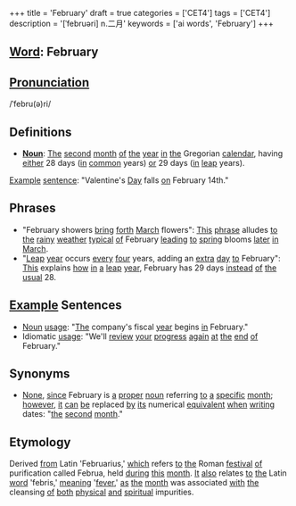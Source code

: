 +++
title = 'February'
draft = true
categories = ['CET4']
tags = ['CET4']
description = '[ˈfebruəri] n.二月'
keywords = ['ai words', 'February']
+++

## [Word](/en/post/word/): February

## [Pronunciation](/en/post/pronunciation/)
/ˈfebru(ə)ri/

## Definitions
- **[Noun](/en/post/noun/)**: [The](/en/post/the/) [second](/en/post/second/) [month](/en/post/month/) [of](/en/post/of/) [the](/en/post/the/) [year](/en/post/year/) [in](/en/post/in/) [the](/en/post/the/) Gregorian [calendar](/en/post/calendar/), having [either](/en/post/either/) 28 days ([in](/en/post/in/) [common](/en/post/common/) years) [or](/en/post/or/) 29 days ([in](/en/post/in/) [leap](/en/post/leap/) years). 

[Example](/en/post/example/) [sentence](/en/post/sentence/): "Valentine's [Day](/en/post/day/) falls [on](/en/post/on/) February 14th."

## Phrases
- "February showers [bring](/en/post/bring/) [forth](/en/post/forth/) [March](/en/post/march/) flowers": [This](/en/post/this/) [phrase](/en/post/phrase/) alludes [to](/en/post/to/) [the](/en/post/the/) [rainy](/en/post/rainy/) [weather](/en/post/weather/) [typical](/en/post/typical/) [of](/en/post/of/) February [leading](/en/post/leading/) [to](/en/post/to/) [spring](/en/post/spring/) blooms [later](/en/post/later/) [in](/en/post/in/) [March](/en/post/march/).
- "[Leap](/en/post/leap/) [year](/en/post/year/) occurs [every](/en/post/every/) [four](/en/post/four/) years, adding an [extra](/en/post/extra/) [day](/en/post/day/) [to](/en/post/to/) February": [This](/en/post/this/) explains [how](/en/post/how/) [in](/en/post/in/) [a](/en/post/a/) [leap](/en/post/leap/) [year](/en/post/year/), February has 29 days [instead](/en/post/instead/) [of](/en/post/of/) [the](/en/post/the/) [usual](/en/post/usual/) 28.

## [Example](/en/post/example/) Sentences
- [Noun](/en/post/noun/) [usage](/en/post/usage/): "[The](/en/post/the/) company's fiscal [year](/en/post/year/) begins [in](/en/post/in/) February."
- Idiomatic [usage](/en/post/usage/): "We'll [review](/en/post/review/) [your](/en/post/your/) [progress](/en/post/progress/) [again](/en/post/again/) [at](/en/post/at/) [the](/en/post/the/) [end](/en/post/end/) [of](/en/post/of/) February."

## Synonyms
- [None](/en/post/none/), [since](/en/post/since/) February is [a](/en/post/a/) [proper](/en/post/proper/) [noun](/en/post/noun/) referring [to](/en/post/to/) [a](/en/post/a/) [specific](/en/post/specific/) [month](/en/post/month/); [however](/en/post/however/), [it](/en/post/it/) [can](/en/post/can/) [be](/en/post/be/) replaced [by](/en/post/by/) [its](/en/post/its/) numerical [equivalent](/en/post/equivalent/) [when](/en/post/when/) [writing](/en/post/writing/) dates: "[the](/en/post/the/) [second](/en/post/second/) [month](/en/post/month/)."

## Etymology
Derived [from](/en/post/from/) Latin 'Februarius,' [which](/en/post/which/) refers [to](/en/post/to/) [the](/en/post/the/) Roman [festival](/en/post/festival/) [of](/en/post/of/) purification called Februa, held [during](/en/post/during/) [this](/en/post/this/) [month](/en/post/month/). [It](/en/post/it/) [also](/en/post/also/) relates [to](/en/post/to/) [the](/en/post/the/) Latin [word](/en/post/word/) 'febris,' [meaning](/en/post/meaning/) '[fever](/en/post/fever/),' [as](/en/post/as/) [the](/en/post/the/) [month](/en/post/month/) was associated [with](/en/post/with/) [the](/en/post/the/) cleansing [of](/en/post/of/) [both](/en/post/both/) [physical](/en/post/physical/) [and](/en/post/and/) [spiritual](/en/post/spiritual/) impurities.
